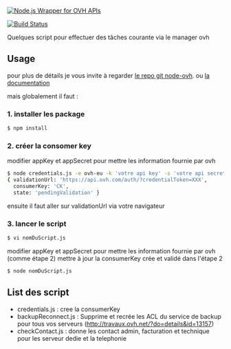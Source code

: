 [![Node.js Wrapper for OVH APIs](http://ovh.github.io/node-ovh/img/logo.png)](http://ovh.github.io/node-ovh)

[![Build Status](https://api.travis-ci.org/Grirrle/ovhScript.svg)](http://travis-ci.org/Grirrle/ovhScript)

Quelques script pour effectuer des tâches courante via le manager ovh

## Usage

pour plus de détails je vous invite à regarder
[le repo git node-ovh](https://github.com/ovh/node-ovh). ou [la documentation](http://ovh.github.io/node-ovh/)

mais globalement il faut :

### 1. installer les package 

```bash
$ npm install
```


### 2. créer la consomer key

modifier appKey et appSecret pour mettre les information fournie par ovh

```bash
$ node credentials.js -e ovh-eu -k 'votre api key' -s 'votre api secret key'
{ validationUrl: 'https://api.ovh.com/auth/?credentialToken=XXX',
  consumerKey: 'CK',
  state: 'pendingValidation' }
```
ensuite il faut aller sur  validationUrl via votre navigateur 

### 3. lancer le script

```bash
$ vi nomDuScript.js
```
modifier appKey et appSecret pour mettre les information fournie par ovh (comme étape 2)
mettre à jour la consumerKey crée et validé dans l'étape 2

```bash
$ node nomDuScript.js
```


## List des script

- credentials.js : cree la consumerKey
- backupReconnect.js : Supprime et recrée les ACL du service de backup pour tous vos serveurs (http://travaux.ovh.net/?do=details&id=13157)
- checkContact.js :  donne les contact admin, facturation et technique pour les serveur dedie et la telephonie



